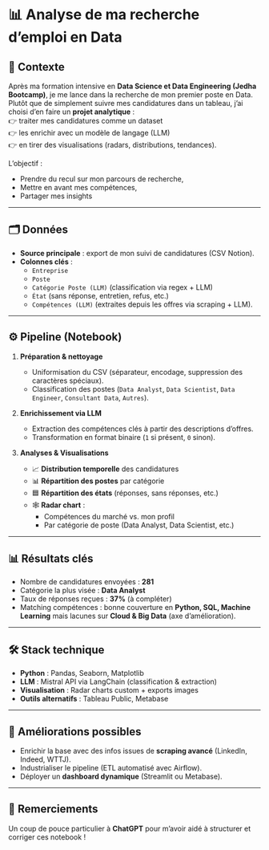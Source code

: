 # 📊 Analyse de ma recherche d’emploi en Data

## 🚀 Contexte
Après ma formation intensive en **Data Science et Data Engineering (Jedha Bootcamp)**, je me lance dans la recherche de mon premier poste en Data.  
Plutôt que de simplement suivre mes candidatures dans un tableau, j’ai choisi d’en faire un **projet analytique** :  
👉 traiter mes candidatures comme un dataset  
👉 les enrichir avec un modèle de langage (LLM)  
👉 en tirer des visualisations (radars, distributions, tendances).  

L’objectif :  
- Prendre du recul sur mon parcours de recherche,  
- Mettre en avant mes compétences,  
- Partager mes insights 

---

## 🗂 Données
- **Source principale** : export de mon suivi de candidatures (CSV Notion).  
- **Colonnes clés** :  
  - `Entreprise`  
  - `Poste`  
  - `Catégorie Poste (LLM)` (classification via regex + LLM)  
  - `État` (sans réponse, entretien, refus, etc.)  
  - `Compétences (LLM)` (extraites depuis les offres via scraping + LLM).  

---

## ⚙️ Pipeline (Notebook)
1. **Préparation & nettoyage**  
   - Uniformisation du CSV (séparateur, encodage, suppression des caractères spéciaux).  
   - Classification des postes (`Data Analyst`, `Data Scientist`, `Data Engineer`, `Consultant Data`, `Autres`).  

2. **Enrichissement via LLM**  
   - Extraction des compétences clés à partir des descriptions d’offres.  
   - Transformation en format binaire (`1` si présent, `0` sinon).  

3. **Analyses & Visualisations**  
   - 📈 **Distribution temporelle** des candidatures  
   - 📊 **Répartition des postes** par catégorie  
   - 🟦 **Répartition des états** (réponses, sans réponses, etc.)  
   - 🕸 **Radar chart** :  
     - Compétences du marché vs. mon profil  
     - Par catégorie de poste (Data Analyst, Data Scientist, etc.)  

---

## 📊 Résultats clés
- Nombre de candidatures envoyées : **281**  
- Catégorie la plus visée : **Data Analyst**  
- Taux de réponses reçues : **37%** (à compléter)  
- Matching compétences : bonne couverture en **Python, SQL, Machine Learning** mais lacunes sur **Cloud & Big Data** (axe d’amélioration).  

---

## 🛠️ Stack technique
- **Python** : Pandas, Seaborn, Matplotlib  
- **LLM** : Mistral API via LangChain (classification & extraction)  
- **Visualisation** : Radar charts custom + exports images  
- **Outils alternatifs** : Tableau Public, Metabase  

---

## 🔮 Améliorations possibles
- Enrichir la base avec des infos issues de **scraping avancé** (LinkedIn, Indeed, WTTJ).  
- Industrialiser le pipeline (ETL automatisé avec Airflow).  
- Déployer un **dashboard dynamique** (Streamlit ou Metabase).  

---

## 🙌 Remerciements 
Un coup de pouce particulier à **ChatGPT** pour m’avoir aidé à structurer et corriger ces notebook !  
